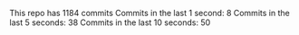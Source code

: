 This repo has 1184 commits
Commits in the last 1 second: 8
Commits in the last 5 seconds: 38
Commits in the last 10 seconds: 50
